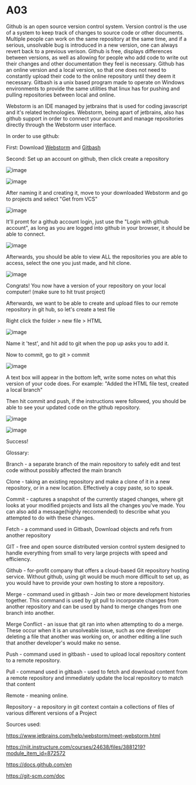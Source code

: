 # A03


Github is an open source version control system. Version control is the use of a system to keep track of changes to source code or other documents.
Multiple people can work on the same repository at the same time, and if a serious, unsolvable bug is introduced in a new version, one can always revert back to a previous verison.
Github is free, displays differences between versions, as well as allowing for people who add code to write out their changes and other documentation they feel is necessary.
Github has an online version and a local version, so that one does not need to constantly upload their code to the online repository until they deem it necessary.
Gitbash is a unix based program made to operate on Windows environments to provide the same utilities that linux has for pushing and pulling repositories between local and online.

Webstorm is an IDE managed by jetbrains that is used for coding javascript and it's related technologies. Webstorm, being apart of jetbrains, also has github support in order to connect your account and manage repositories directly through the Webstorm user interface.

In order to use github:

First: Download [Webstorm](https://www.jetbrains.com/webstorm/download/#section=windows) and [Gitbash](https://git-scm.com/downloads)

Second: Set up an account on github, then click create a repository

![image](https://user-images.githubusercontent.com/47003644/193946730-2874a17d-5b62-41fe-800b-d7644c679305.png)

![image](https://user-images.githubusercontent.com/47003644/193946818-1b4c95b8-69bf-410b-944e-accf103083ff.png)

After naming it and creating it, move to your downloaded Webstorm and go to projects and select "Get from VCS"

![image](https://user-images.githubusercontent.com/47003644/193948248-5cf4757c-5240-4786-8f7c-4c6141dbd920.png)

It'll promt for a github account login, just use the "Login with github account", as long as you are logged into github in your browser, it should be able to connect.

![image](https://user-images.githubusercontent.com/47003644/193948422-e78ee0d8-df8f-4146-9a8e-f08d505b9e2b.png)

Afterwards, you should be able to view ALL the repositories you are able to access, select the one you just made, and hit clone.

![image](https://user-images.githubusercontent.com/47003644/193948493-e5970567-133c-4338-b828-5ab5f8a40475.png)

Congrats! You now have a version of your repository on your local computer!
(make sure to hit trust project)

Afterwards, we want to be able to create and upload files to our remote repository in git hub, so let's create a test file

Right click the folder > new file > HTML

![image](https://user-images.githubusercontent.com/47003644/193948697-8cf457cc-560c-4c74-81fe-15ecded694ec.png)

Name it 'test', and hit add to git when the pop up asks you to add it.

Now to commit, go to git > commit

![image](https://user-images.githubusercontent.com/47003644/193948767-97adfc7c-5c99-4b0e-90c7-0a5c36a4ecfc.png)

A text box will appear in the bottom left, write some notes on what this version of your code does. For example: "Added the HTML file test, created a local branch"

Then hit commit and push, if the instructions were followed, you should be able to see your updated code on the github repository.

![image](https://user-images.githubusercontent.com/47003644/193948883-8d244d88-fb78-42f0-b0a2-ff0c8ba69c23.png)


![image](https://user-images.githubusercontent.com/47003644/193948919-7a80e8cd-a8e6-4b3d-80b5-c83f3a092a25.png)

Success!


Glossary:

Branch - a separate branch of the main repository to safely edit and test code without possibly affected the main branch

Clone - taking an existing repository and make a clone of it in a new repository, or in a new location. Effectively a copy paste, so to speak.

Commit - captures a snapshot of the currently staged changes, where git looks at your modified projects and lists all the changes you've made. You can also add a message(highly reccomended) to describe what you attempted to do with these changes.

Fetch - a command used in Gitbash, Download objects and refs from another repository

GIT - free and open source distributed version control system designed to handle everything from small to very large projects with speed and efficiency.

Github - for-profit company that offers a cloud-based Git repository hosting service. Without github, using git would be much more difficult to set up, as you would have to provide your own hosting to store a repository.

Merge - command used in gitbash - Join two or more development histories together. This command is used by git pull to incorporate changes from another repository and can be used by hand to merge changes from one branch into another.

Merge Conflict - an issue that git ran into when attempting to do a merge. These occur when it is an unsolveable issue, such as one developer deleting a file that another was working on, or another editing a line such that another developer's would make no sense.

Push - command used in gitbash - used to upload local repository content to a remote repository.

Pull - command used in gitbash - used to fetch and download content from a remote repository and immediately update the local repository to match that content

Remote - meaning online.

Repository - a repository in git context contain a collections of files of various different versions of a Project

Sources used:

https://www.jetbrains.com/help/webstorm/meet-webstorm.html

https://njit.instructure.com/courses/24638/files/3881219?module_item_id=872572

https://docs.github.com/en

https://git-scm.com/doc
